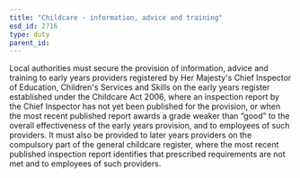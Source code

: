 ```yaml
---
title: "Childcare - information, advice and training"
esd_id: 2716
type: duty
parent_id:  
---
```


Local authorities must secure the provision of information, advice and training to early years providers registered by Her Majesty's Chief Inspector of Education, Children's Services and Skills on the early years register established under the Childcare Act 2006, where an inspection report by the Chief Inspector has not yet been published for the provision, or when the most recent published report awards a grade weaker than “good” to the overall effectiveness of the early years provision, and to employees of such providers. It must also be provided to later years providers on the compulsory part of the general childcare register, where the most recent published inspection report identifies that prescribed requirements are not met and to employees of such providers.


